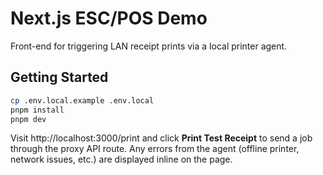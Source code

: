 # Next.js ESC/POS Demo

Front-end for triggering LAN receipt prints via a local printer agent.

## Getting Started

```bash
cp .env.local.example .env.local
pnpm install
pnpm dev
```

Visit http://localhost:3000/print and click **Print Test Receipt** to send a job through the proxy API route. Any errors from the agent (offline printer, network issues, etc.) are displayed inline on the page.
